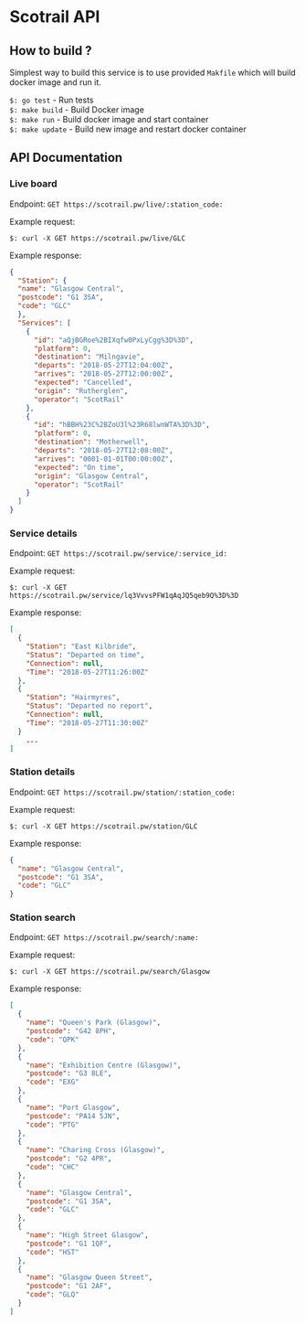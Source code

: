 # Scotrail API


## How to build ?

Simplest way to build this service is to use provided `Makfile` which will build
docker image and run it.

```$: go test```  - Run tests  
```$: make build``` - Build Docker image  
```$: make run``` - Build docker image and start container  
```$: make update``` - Build new image and restart docker container  


## API Documentation

### Live board

Endpoint: `GET https://scotrail.pw/live/:station_code:`

Example request:
```
$: curl -X GET https://scotrail.pw/live/GLC

```

Example response:

```JSON
{
  "Station": {
  "name": "Glasgow Central",
  "postcode": "G1 3SA",
  "code": "GLC"
  },
  "Services": [
    {
      "id": "aQjBGRoe%2BIXqfw0PxLyCgg%3D%3D",
      "platform": 0,
      "destination": "Milngavie",
      "departs": "2018-05-27T12:04:00Z",
      "arrives": "2018-05-27T12:00:00Z",
      "expected": "Cancelled",
      "origin": "Rutherglen",
      "operator": "ScotRail"
    },
    {
      "id": "hBBH%23C%2BZoU3l%23R68lwnWTA%3D%3D",
      "platform": 0,
      "destination": "Motherwell",
      "departs": "2018-05-27T12:08:00Z",
      "arrives": "0001-01-01T00:00:00Z",
      "expected": "On time",
      "origin": "Glasgow Central",
      "operator": "ScotRail"
    }
  ]
}
```



### Service details

Endpoint: `GET https://scotrail.pw/service/:service_id:`

Example request:
```
$: curl -X GET https://scotrail.pw/service/lq3VvvsPFW1qAqJQ5qeb9Q%3D%3D

```

Example response:

```JSON
[
  {
    "Station": "East Kilbride",
    "Status": "Departed on time",
    "Connection": null,
    "Time": "2018-05-27T11:26:00Z"
  },
  {
    "Station": "Hairmyres",
    "Status": "Departed no report",
    "Connection": null,
    "Time": "2018-05-27T11:30:00Z"
  }
	...
]
```

### Station details

Endpoint: `GET https://scotrail.pw/station/:station_code:`

Example request:
```
$: curl -X GET https://scotrail.pw/station/GLC

```

Example response:

```JSON
{
  "name": "Glasgow Central",
  "postcode": "G1 3SA",
  "code": "GLC"
}
```

### Station search

Endpoint: `GET https://scotrail.pw/search/:name:`

Example request:
```
$: curl -X GET https://scotrail.pw/search/Glasgow

```

Example response:

```JSON
[
  {
    "name": "Queen's Park (Glasgow)",
    "postcode": "G42 8PH",
    "code": "QPK"
  },
  {
    "name": "Exhibition Centre (Glasgow)",
    "postcode": "G3 8LE",
    "code": "EXG"
  },
  {
    "name": "Port Glasgow",
    "postcode": "PA14 5JN",
    "code": "PTG"
  },
  {
    "name": "Charing Cross (Glasgow)",
    "postcode": "G2 4PR",
    "code": "CHC"
  },
  {
    "name": "Glasgow Central",
    "postcode": "G1 3SA",
    "code": "GLC"
  },
  {
    "name": "High Street Glasgow",
    "postcode": "G1 1QF",
    "code": "HST"
  },
  {
    "name": "Glasgow Queen Street",
    "postcode": "G1 2AF",
    "code": "GLQ"
  }
]
```
